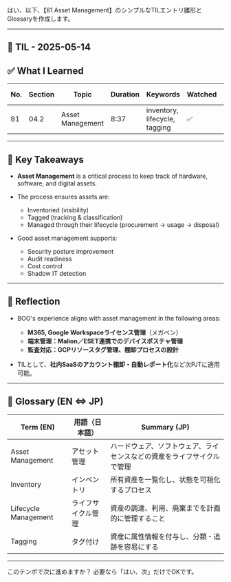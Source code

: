 はい、以下、【81 Asset Management】のシンプルなTILエントリ雛形とGlossaryを作成します。

---

## 📘 TIL - 2025-05-14

## ✅ What I Learned

| No. | Section | Topic            | Duration | Keywords                      | Watched | TIL Logged |
| --- | ------- | ---------------- | -------- | ----------------------------- | ------- | ---------- |
| 81  | 04.2    | Asset Management | 8:37     | inventory, lifecycle, tagging | ✅       | ✅          |

---

## 🧠 Key Takeaways

* **Asset Management** is a critical process to keep track of hardware, software, and digital assets.
* The process ensures assets are:

  * Inventoried (visibility)
  * Tagged (tracking & classification)
  * Managed through their lifecycle (procurement → usage → disposal)
* Good asset management supports:

  * Security posture improvement
  * Audit readiness
  * Cost control
  * Shadow IT detection

---

## 🧩 Reflection

* BOO's experience aligns with asset management in the following areas:

  * **M365, Google Workspaceライセンス管理**（メガベン）
  * **端末管理：Malion／ESET連携でのデバイスポスチャ管理**
  * **監査対応：GCPリソースタグ管理、棚卸プロセスの設計**
* TILとして、**社内SaaSのアカウント棚卸・自動レポート化**など次PJTに適用可能。

---

## 📘 Glossary (EN ⇔ JP)

| Term (EN)            | 用語（日本語）   | Summary (JP)                        |
| -------------------- | --------- | ----------------------------------- |
| Asset Management     | アセット管理    | ハードウェア、ソフトウェア、ライセンスなどの資産をライフサイクルで管理 |
| Inventory            | インベントリ    | 所有資産を一覧化し、状態を可視化するプロセス              |
| Lifecycle Management | ライフサイクル管理 | 資産の調達、利用、廃棄までを計画的に管理すること            |
| Tagging              | タグ付け      | 資産に属性情報を付与し、分類・追跡を容易にする             |

---

このテンポで次に進めますか？
必要なら「はい、次」だけでOKです。
